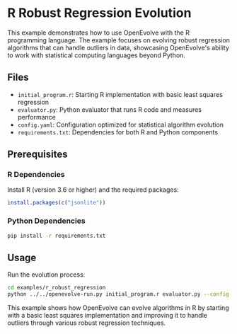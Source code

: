 # R Robust Regression Evolution

This example demonstrates how to use OpenEvolve with the R programming language. The example focuses on evolving robust regression algorithms that can handle outliers in data, showcasing OpenEvolve's ability to work with statistical computing languages beyond Python.

## Files

- `initial_program.r`: Starting R implementation with basic least squares regression
- `evaluator.py`: Python evaluator that runs R code and measures performance
- `config.yaml`: Configuration optimized for statistical algorithm evolution
- `requirements.txt`: Dependencies for both R and Python components

## Prerequisites

### R Dependencies
Install R (version 3.6 or higher) and the required packages:

```r
install.packages(c("jsonlite"))
```

### Python Dependencies
```bash
pip install -r requirements.txt
```

## Usage

Run the evolution process:

```bash
cd examples/r_robust_regression
python ../../openevolve-run.py initial_program.r evaluator.py --config config.yaml --iterations 100
```

This example shows how OpenEvolve can evolve algorithms in R by starting with a basic least squares implementation and improving it to handle outliers through various robust regression techniques.
